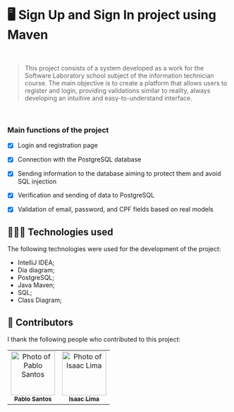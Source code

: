 # 🖥️ Sign Up and Sign In project using Maven
<br>

> This project consists of a system developed as a work for the Software Laboratory school subject of the information technician course. The main objective is to create a platform that allows users to register and login, providing validations similar to reality, always developing an intuitive and easy-to-understand interface.
<br>

### Main functions of the project

- [x] Login and registration page
- [x] Connection with the PostgreSQL database
- [x] Sending information to the database aiming to protect them and avoid SQL injection
- [x] Verification and sending of data to PostgreSQL
- [x] Validation of email, password, and CPF fields based on real models


## 👨🏽‍💻 Technologies used
The following technologies were used for the development of the project:

- IntelliJ IDEA;
- Dia diagram;
- PostgreSQL;
- Java Maven;
- SQL;
- Class Diagram;
    

## 🤝 Contributors

I thank the following people who contributed to this project:

<table>
  <tr>
    <td align="center">
      <a href="https://github.com/Pablo-M-Santos" title="link to Pablo Santos's GitHub">
        <img src="https://avatars.githubusercontent.com/u/121308792?s=400&u=87b63686f0153afedb0bb846ce34442e09950df6&v=4" width="100px;" alt="Photo of Pablo Santos"/><br>
        <sub>
          <b>Pablo Santos</b>
        </sub>
      </a>
    </td>
    <td align="center">
      <a href="https://github.com/Isaac-Lima" title="link to Isaac Lima's GitHub">
        <img src="https://avatars.githubusercontent.com/u/131922719?v=4" width="100px;" alt="Photo of Isaac Lima"/><br>
        <sub>
          <b>Isaac Lima</b>
        </sub>
      </a>
    </td>
  </tr>
</table>
